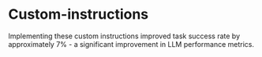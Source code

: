 # Custom-instructions
Implementing these custom instructions improved task success rate by approximately 7% - a significant improvement in LLM performance metrics.
